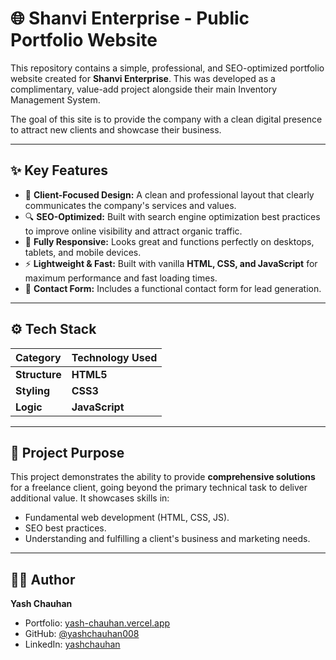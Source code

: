 # 🌐 Shanvi Enterprise - Public Portfolio Website

This repository contains a simple, professional, and SEO-optimized portfolio website created for **Shanvi Enterprise**. This was developed as a complimentary, value-add project alongside their main Inventory Management System.

The goal of this site is to provide the company with a clean digital presence to attract new clients and showcase their business.

---

## ✨ Key Features

- 🎯 **Client-Focused Design:** A clean and professional layout that clearly communicates the company's services and values.
- 🔍 **SEO-Optimized:** Built with search engine optimization best practices to improve online visibility and attract organic traffic.
- 📱 **Fully Responsive:** Looks great and functions perfectly on desktops, tablets, and mobile devices.
- ⚡ **Lightweight & Fast:** Built with vanilla **HTML, CSS, and JavaScript** for maximum performance and fast loading times.
- 📩 **Contact Form:** Includes a functional contact form for lead generation.

---

## ⚙️ Tech Stack

| Category    | Technology Used |
| :---------- | :-------------- |
| **Structure** | **HTML5**       |
| **Styling**   | **CSS3**        |
| **Logic**     | **JavaScript**  |

---

## 🎯 Project Purpose

This project demonstrates the ability to provide **comprehensive solutions** for a freelance client, going beyond the primary technical task to deliver additional value. It showcases skills in:
- Fundamental web development (HTML, CSS, JS).
- SEO best practices.
- Understanding and fulfilling a client's business and marketing needs.

---

## 👨‍💻 Author
**Yash Chauhan**
- Portfolio: [yash-chauhan.vercel.app](https://yash-chauhan.vercel.app )
- GitHub: [@yashchauhan008](https://github.com/Yashchauhan008 )
- LinkedIn: [yashchauhan](https://www.linkedin.com/in/yashchauhan008 )
